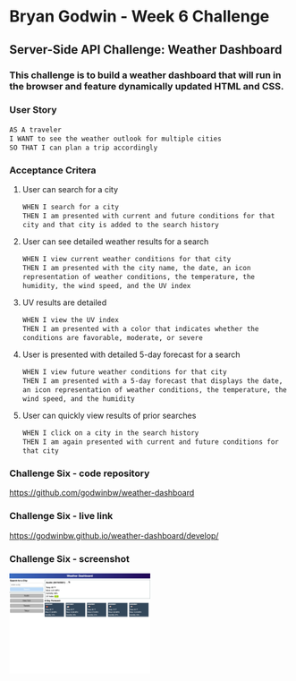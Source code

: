 # **Bryan Godwin - Week 6 Challenge**

## **Server-Side API Challenge: Weather Dashboard**

### This challenge is to build a weather dashboard that will run in the browser and feature dynamically updated HTML and CSS.

### **User Story**

    AS A traveler
    I WANT to see the weather outlook for multiple cities
    SO THAT I can plan a trip accordingly

### **Acceptance Critera**

1.  User can search for a city

        WHEN I search for a city
        THEN I am presented with current and future conditions for that city and that city is added to the search history

2.  User can see detailed weather results for a search

        WHEN I view current weather conditions for that city
        THEN I am presented with the city name, the date, an icon representation of weather conditions, the temperature, the humidity, the wind speed, and the UV index

3.  UV results are detailed

        WHEN I view the UV index
        THEN I am presented with a color that indicates whether the conditions are favorable, moderate, or severe

4.  User is presented with detailed 5-day forecast for a search

        WHEN I view future weather conditions for that city
        THEN I am presented with a 5-day forecast that displays the date, an icon representation of weather conditions, the temperature, the wind speed, and the humidity

5.  User can quickly view results of prior searches

        WHEN I click on a city in the search history
        THEN I am again presented with current and future conditions for that city

### **Challenge Six - code repository**

<https://github.com/godwinbw/weather-dashboard>

### **Challenge Six - live link**

<https://godwinbw.github.io/weather-dashboard/develop/>

### **Challenge Six - screenshot**

<img src="./challenge_6_screenshot.png" style="width: 50%; height=auto;">
